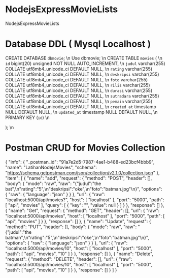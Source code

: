 # NodejsExpressMovieLists
NodejsExpressMovieLists

# Database DDL ( Mysql Localhost )
CREATE DATABASE `dbmovie`; \n
Use dbmovie;  \n
CREATE TABLE `movies` (  \n
  `id` bigint(20) unsigned NOT NULL AUTO_INCREMENT,  \n
  `judul` varchar(255) COLLATE utf8mb4_unicode_ci DEFAULT NULL,  \n
  `rating` varchar(255) COLLATE utf8mb4_unicode_ci DEFAULT NULL, \n
  `deskripsi` varchar(255) COLLATE utf8mb4_unicode_ci DEFAULT NULL, \n
  `foto` varchar(255) COLLATE utf8mb4_unicode_ci DEFAULT NULL, \n
  `rilis` varchar(255) COLLATE utf8mb4_unicode_ci DEFAULT NULL, \n
  `durasi` varchar(255) COLLATE utf8mb4_unicode_ci DEFAULT NULL, \n
  `sutradara` varchar(255) COLLATE utf8mb4_unicode_ci DEFAULT NULL, \n
  `pemain` varchar(255) COLLATE utf8mb4_unicode_ci DEFAULT NULL, \n
  `created_at` timestamp NULL DEFAULT NULL, \n
  `updated_at` timestamp NULL DEFAULT NULL, \n
  PRIMARY KEY (`id`) \n

); \n


# Postman CRUD for Movies Collection
{
	"info": {
		"_postman_id": "91a7e2d5-7987-4ae1-b488-ed23bcf4bbb9",
		"name": "LatihanNodejsMovies",
		"schema": "https://schema.getpostman.com/json/collection/v2.1.0/collection.json"
	},
	"item": [
		{
			"name": "add",
			"request": {
				"method": "POST",
				"header": [],
				"body": {
					"mode": "raw",
					"raw": "{\"judul\":\"the bat\",\n\"rating\":\"5\",\n\"deskripsi\":\"oke\",\n\"foto\":\"batman.jpg\"\n}",
					"options": {
						"raw": {
							"language": "json"
						}
					}
				},
				"url": {
					"raw": "localhost:5000/api/movies?",
					"host": [
						"localhost"
					],
					"port": "5000",
					"path": [
						"api",
						"movies"
					],
					"query": [
						{
							"key": "",
							"value": null
						}
					]
				}
			},
			"response": []
		},
		{
			"name": "Get",
			"request": {
				"method": "GET",
				"header": [],
				"url": {
					"raw": "localhost:5000/api/movies",
					"host": [
						"localhost"
					],
					"port": "5000",
					"path": [
						"api",
						"movies"
					]
				}
			},
			"response": []
		},
		{
			"name": "Update",
			"request": {
				"method": "PUT",
				"header": [],
				"body": {
					"mode": "raw",
					"raw": "{\"judul\":\"the batman\",\n\"rating\":\"5\",\n\"deskripsi\":\"oke\",\n\"foto\":\"batman.jpg\"\n}",
					"options": {
						"raw": {
							"language": "json"
						}
					}
				},
				"url": {
					"raw": "localhost:5000/api/movies/10",
					"host": [
						"localhost"
					],
					"port": "5000",
					"path": [
						"api",
						"movies",
						"10"
					]
				}
			},
			"response": []
		},
		{
			"name": "Delete",
			"request": {
				"method": "DELETE",
				"header": [],
				"url": {
					"raw": "localhost:5000/api/movies/10",
					"host": [
						"localhost"
					],
					"port": "5000",
					"path": [
						"api",
						"movies",
						"10"
					]
				}
			},
			"response": []
		}
	]
}

